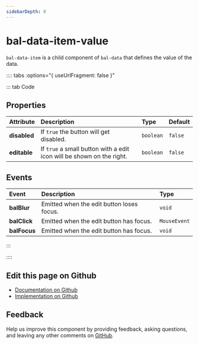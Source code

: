 ```yaml
---
sidebarDepth: 0
---
```



# bal-data-item-value

`bal-data-item` is a child component of `bal-data` that defines the value of the data.




<!-- docs:child of bal-data -->

:::: tabs :options="{ useUrlFragment: false }"

::: tab Code

## Properties


| Attribute    | Description                                                           | Type      | Default |
| :----------- | :-------------------------------------------------------------------- | :-------- | :------ |
| **disabled** | If `true` the button will get disabled.                               | `boolean` | `false` |
| **editable** | If `true` a small button with a edit icon will be shown on the right. | `boolean` | `false` |

## Events


| Event        | Description                               | Type         |
| :----------- | :---------------------------------------- | :----------- |
| **balBlur**  | Emitted when the edit button loses focus. | `void`       |
| **balClick** | Emitted when the edit button has focus.   | `MouseEvent` |
| **balFocus** | Emitted when the edit button has focus.   | `void`       |


:::


::::

## Edit this page on Github

* [Documentation on Github](https://github.com/baloise/design-system/blob/master/docs/src/components/components/bal-data-value.md)
* [Implementation on Github](https://github.com/baloise/design-system/blob/master/packages/components/src/components/bal-data-value)

## Feedback

Help us improve this component by providing feedback, asking questions, and leaving any other comments on [GitHub](https://github.com/baloise/design-system/issues/new).


